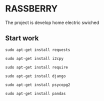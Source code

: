 # RASSBERRY
The project is develop home electric swiched


## Start work
```
sudo apt-get install requests
```
```
sudo apt-get install i2cpy
```
```
sudo apt-get install require
```
```
sudo apt-get install django
```
```
sudo apt-get install psycopg2
```
```
sudo apt-get install pandas
```



```

```
```

```
```

```
